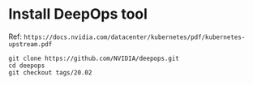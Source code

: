 # Install DeepOps tool

Ref: `https://docs.nvidia.com/datacenter/kubernetes/pdf/kubernetes-upstream.pdf`


```
git clone https://github.com/NVIDIA/deepops.git
cd deepops
git checkout tags/20.02
```